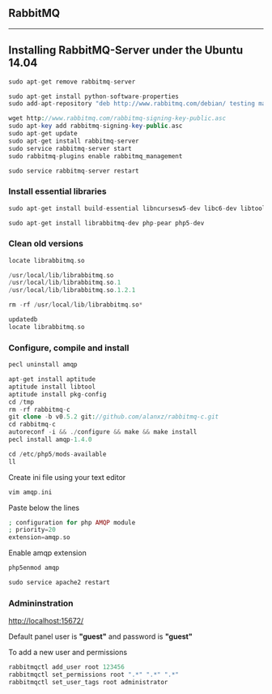 
## RabbitMQ

-----

## Installing RabbitMQ-Server under the Ubuntu 14.04

```php
sudo apt-get remove rabbitmq-server
```

```php
sudo apt-get install python-software-properties
sudo add-apt-repository "deb http://www.rabbitmq.com/debian/ testing main"
```

```php
wget http://www.rabbitmq.com/rabbitmq-signing-key-public.asc
sudo apt-key add rabbitmq-signing-key-public.asc
sudo apt-get update
sudo apt-get install rabbitmq-server
sudo service rabbitmq-server start
sudo rabbitmq-plugins enable rabbitmq_management
```

```php
sudo service rabbitmq-server restart
```

### Install essential libraries

```php
sudo apt-get install build-essential libncursesw5-dev libc6-dev libtool
```

```php
sudo apt-get install librabbitmq-dev php-pear php5-dev
```

### Clean old versions

```php
locate librabbitmq.so

/usr/local/lib/librabbitmq.so
/usr/local/lib/librabbitmq.so.1
/usr/local/lib/librabbitmq.so.1.2.1

rm -rf /usr/local/lib/librabbitmq.so*

updatedb
locate librabbitmq.so
```

### Configure, compile and install

```php
pecl uninstall amqp

apt-get install aptitude
aptitude install libtool
aptitude install pkg-config
cd /tmp
rm -rf rabbitmq-c
git clone -b v0.5.2 git://github.com/alanxz/rabbitmq-c.git
cd rabbitmq-c
autoreconf -i && ./configure && make && make install
pecl install amqp-1.4.0
```

```php
cd /etc/php5/mods-available
ll
```

Create ini file using your text editor

```php
vim amqp.ini
```

Paste below the lines

```php
; configuration for php AMQP module
; priority=20
extension=amqp.so
```

Enable amqp extension

```php
php5enmod amqp
```

```php
sudo service apache2 restart
```

### Admininstration

<a href="http://localhost:15672/">http://localhost:15672/</a> 

Default panel user is <b>"guest"</b> and password is <b>"guest"</b>

To add a new user and permissions

```php
rabbitmqctl add_user root 123456
rabbitmqctl set_permissions root ".*" ".*" ".*"
rabbitmqctl set_user_tags root administrator
```